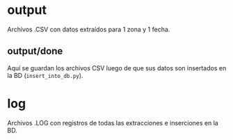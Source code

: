 # output

Archivos .CSV con datos extraídos para 1 zona y 1 fecha. 

## output/done

Aquí se guardan los archivos CSV luego de que sus datos son insertados en la BD (`insert_into_db.py`).

# log

Archivos .LOG con registros de todas las extracciones e inserciones en la BD.


